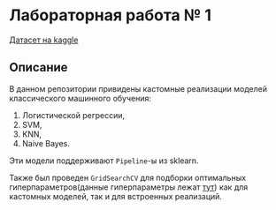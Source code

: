 # Лабораторная работа № 1

[Датасет на kaggle](https://www.kaggle.com/competitions/customer-churn-prediction-2020/data)

## Описание 
В данном репозитории привидены кастомные реализации моделей классического машинного обучения:
1. Логистической регрессии,
2. SVM,
3. KNN,
4. Naive Bayes.

Эти модели поддерживают `Pipeline`-ы из sklearn.

Также был проведен `GridSearchCV` для подборки оптимальных гиперпараметров(данные гиперпараметры лежат [тут](params/)) как для кастомных моделей, так и для встроенных реализаций.
